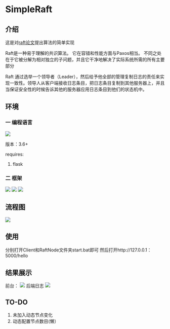 # SimpleRaft
## 介绍
这是对[raft论文](https://raft.github.io/raft.pdf)提出算法的简单实现

Raft是一种易于理解的共识算法。 它在容错和性能方面与Paxos相当。 不同之处在于它被分解为相对独立的子问题，并且它干净地解决了实际系统所需的所有主要部分

Raft 通过选举一个领导者（Leader），然后给予他全部的管理复制日志的责任来实现一致性。领导人从客户端接收日志条目，把日志条目复制到其他服务器上，并且当保证安全性的时候告诉其他的服务器应用日志条目到他们的状态机中。

## 环境
### 一 编程语言
![](https://i.loli.net/2019/01/25/5c4ac59ecaa07.png)

版本：3.6+

requires:
1. flask


### 二 框架
![](https://i.loli.net/2019/01/25/5c4ac59ec10b5.png)
![](https://i.loli.net/2019/01/25/5c4ac59ec1dda.png)
![](https://i.loli.net/2019/01/25/5c4ac59ed4916.png)

## 流程图
![](https://i.loli.net/2019/01/25/5c4ac99154af2.png)

## 使用

分别打开Client和RaftNode文件夹start.bat即可
然后打开http://127.0.0.1：5000/hello

## 结果展示
前台：
![](https://i.loli.net/2019/01/25/5c4ac784e89d3.png)
后端日志
![](https://i.loli.net/2019/01/25/5c4ac7c036aef.png)

## TO-DO
1. 未加入动态节点变化
2. 动态配置节点数目(懒）
